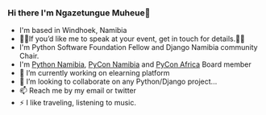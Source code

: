 
### Hi there I'm Ngazetungue Muheue👋

- I'm based in Windhoek, Namibia
- 🎤🎤If you’d like me to speak at your event, get in touch for details.🎤🎤
- I'm Python Software Foundation Fellow and Django Namibia community Chair.
- I'm [Python Namibia](pynamibia.herokuapp.com/), [PyCon Namibia](https://na.pycon.org/) and [PyCon Africa](https://africa.pycon.org/) Board member
- 🔭 I’m currently working on elearning platform
- 👯 I’m looking to collaborate on any Python/Django project...
- 📫 Reach me by my email or twitter
- ⚡ I like traveling, listening to music.
